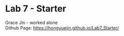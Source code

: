 # Lab 7 - Starter
Grace Jin - worked alone </br>
Github Page: https://hongyuejin.github.io/Lab7_Starter/ </br>
 
